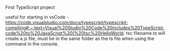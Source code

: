 First TypeScript project 

useful for starting in vsCode - https://code.visualstudio.com/docs/typescript/typescript-compiling#:~:text=Visual%20Studio%20Code%20includes%20TypeScript,code%20to%20JavaScript%20(%20tsc%20HelloWorld.
tsc filename.ts will create a js file, must be in the same folder as the ts file when using the command in the console. 